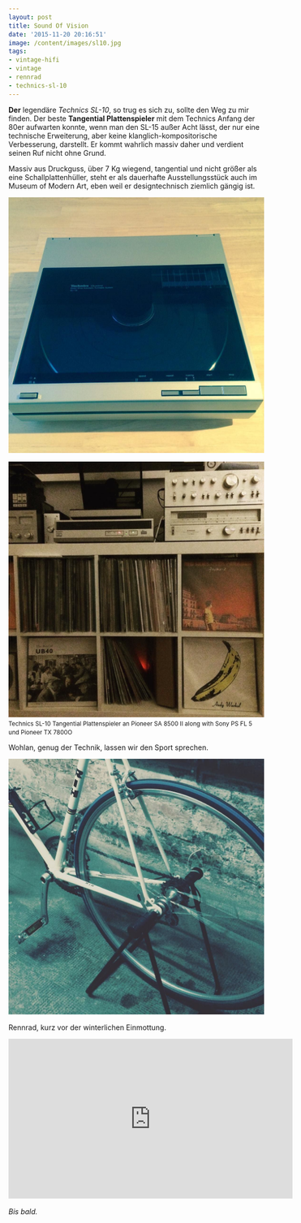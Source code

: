 ```yaml
---
layout: post
title: Sound Of Vision
date: '2015-11-20 20:16:51'
image: /content/images/sl10.jpg
tags:
- vintage-hifi
- vintage
- rennrad
- technics-sl-10
---
```


<p><strong>Der</strong> legendäre <em>Technics SL-10</em>, so trug es sich zu, sollte den Weg zu mir finden. Der beste <strong>Tangential Plattenspieler</strong> mit dem Technics Anfang der 80er aufwarten konnte, wenn man den SL-15 außer Acht lässt, der nur eine technische Erweiterung, aber keine klanglich-kompositorische Verbesserung, darstellt. Er kommt wahrlich massiv daher und verdient seinen Ruf nicht ohne Grund.</p>

<p>Massiv aus Druckguss, über 7 Kg wiegend, tangential und nicht größer als eine Schallplattenhüller, steht er als dauerhafte Ausstellungsstück auch im Museum of Modern Art, eben weil er designtechnisch ziemlich gängig ist.</p>

<p><img src="/content/images/posts/2015-11/sl10_2.jpg" title="Technics SL-10 Tangential Plattenspieler, 1982" ></p>

<p><img src="/content/images/posts/2015-11/sl10.jpg" title="Technics SL-10 Tangential Plattenspieler an Pioneer SA 8500 II"><small>Technics SL-10 Tangential Plattenspieler an Pioneer SA 8500 II along with Sony PS FL 5 und Pioneer TX 7800O</small></p>

<p>Wohlan, genug der Technik, lassen wir den Sport sprechen.</p>

<p><img src="/content/images/posts/2015-11/racebike.jpg" title="Rennrad, serviced, vintage" ></p>

<p>Rennrad, kurz vor der winterlichen Einmottung.</p>

<div align="center">
    <iframe width="560" height="315" src="https://www.youtube.com/embed/a_TuTF5OByc" frameborder="0" allowfullscreen></iframe>
</div>


<p><em>Bis bald.</em></p>
